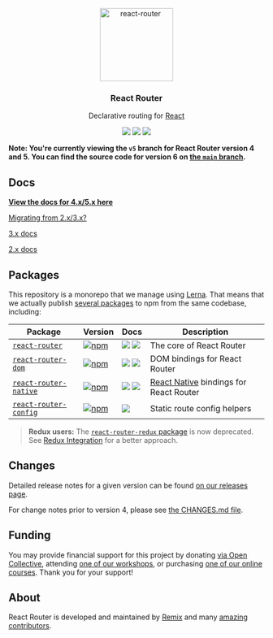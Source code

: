 <p align="center">
  <a href="https://reactrouter.com/">
    <img alt="react-router" src="https://reactrouter.com/android-chrome-144x144.png" width="144">
  </a>
</p>

<h3 align="center">
  React Router
</h3>

<p align="center">
  Declarative routing for <a href="https://facebook.github.io/react">React</a>
</p>

<p align="center">
  <a href="https://www.npmjs.com/package/react-router"><img src="https://img.shields.io/npm/v/react-router?style=flat-square"></a>
  <a href="https://www.npmjs.com/package/react-router"><img src="https://img.shields.io/npm/dm/react-router?style=flat-square"></a>
  <a href="https://travis-ci.com/ReactTraining/react-router"><img src="https://img.shields.io/travis/com/ReactTraining/react-router/master?style=flat-square"></a>
</p>

**Note: You're currently viewing the `v5` branch for React Router version 4 and 5. You can find the source code for version 6 on [the `main` branch](https://github.com/remix-run/react-router).**

## Docs

**[View the docs for 4.x/5.x here](https://v5.reactrouter.com)**

[Migrating from 2.x/3.x?](/packages/react-router/docs/guides/migrating.md)

[3.x docs](https://github.com/remix-run/react-router/blob/v3/docs)

[2.x docs](https://github.com/remix-run/react-router/blob/v2.8.1/docs)

## Packages

This repository is a monorepo that we manage using [Lerna](https://github.com/lerna/lerna). That means that we actually publish [several packages](/packages) to npm from the same codebase, including:

| Package                                                | Version                                                                                                                             | Docs                                                                                                                                                                                                                                                           | Description                                                                        |
| ------------------------------------------------------ | ----------------------------------------------------------------------------------------------------------------------------------- | -------------------------------------------------------------------------------------------------------------------------------------------------------------------------------------------------------------------------------------------------------------- | ---------------------------------------------------------------------------------- |
| [`react-router`](/packages/react-router)               | [![npm](https://img.shields.io/npm/v/react-router.svg?style=flat-square)](https://www.npmjs.com/package/react-router)               | [![](https://img.shields.io/badge/API%20Docs-site-green.svg?style=flat-square)](https://reactrouter.com/core/guides/quick-start) [![](https://img.shields.io/badge/API%20Docs-markdown-lightgrey.svg?style=flat-square)](/packages/react-router/docs)          | The core of React Router                                                           |
| [`react-router-dom`](/packages/react-router-dom)       | [![npm](https://img.shields.io/npm/v/react-router-dom.svg?style=flat-square)](https://www.npmjs.com/package/react-router-dom)       | [![](https://img.shields.io/badge/API%20Docs-site-green.svg?style=flat-square)](https://reactrouter.com/web/guides/quick-start) [![](https://img.shields.io/badge/API%20Docs-markdown-lightgrey.svg?style=flat-square)](/packages/react-router-dom/docs)       | DOM bindings for React Router                                                      |
| [`react-router-native`](/packages/react-router-native) | [![npm](https://img.shields.io/npm/v/react-router-native.svg?style=flat-square)](https://www.npmjs.com/package/react-router-native) | [![](https://img.shields.io/badge/API%20Docs-site-green.svg?style=flat-square)](https://reactrouter.com/native/guides/quick-start) [![](https://img.shields.io/badge/API%20Docs-markdown-lightgrey.svg?style=flat-square)](/packages/react-router-native/docs) | [React Native](https://facebook.github.io/react-native/) bindings for React Router |
| [`react-router-config`](/packages/react-router-config) | [![npm](https://img.shields.io/npm/v/react-router-config.svg?style=flat-square)](https://www.npmjs.com/package/react-router-config) | [![](https://img.shields.io/badge/API%20Docs-readme-orange.svg?style=flat-square)](/packages/react-router-config/#readme)                                                                                                                                      | Static route config helpers                                                        |

> **Redux users:** The [`react-router-redux` package](https://github.com/remix-run/react-router/tree/5345a820818c8d43ac923558670538a479ac2234/packages/react-router-redux) is now deprecated. See [Redux Integration](https://reactrouter.com/web/guides/deep-redux-integration) for a better approach.

## Changes

Detailed release notes for a given version can be found [on our releases page](https://github.com/remix-run/react-router/releases).

For change notes prior to version 4, please see [the CHANGES.md file](https://github.com/remix-run/react-router/blob/8365d4b2e91084265a1da7de911766169fb9e96e/CHANGES.md).

## Funding

You may provide financial support for this project by donating [via Open Collective](https://opencollective.com/react-router), attending [one of our workshops](https://reacttraining.com/workshops/), or purchasing [one of our online courses](https://reacttraining.com/courses/). Thank you for your support!

## About

React Router is developed and maintained by [Remix](https://remix.run) and many [amazing contributors](https://github.com/remix-run/react-router/graphs/contributors).
